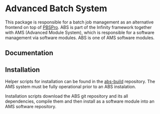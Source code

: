 # Advanced Batch System #
This package is responsible for a batch job management as an alternative frontend on top of [PBSPro](http://www.pbspro.org/). ABS is part of the Infinity framework together with AMS (Advanced Module System), which is responsible for a software management via software modules. ABS is one of AMS software modules.

## Documentation ##


## Installation ##
Helper scripts for installation can be found in the [abs-build](https://github.com/kulhanek/abs-build) repository. The AMS system must be fully operational prior to an ABS instalation.

Installation scripts download the ABS git repository and its all dependencies, compile them and then install as a software module into an AMS software repository.




